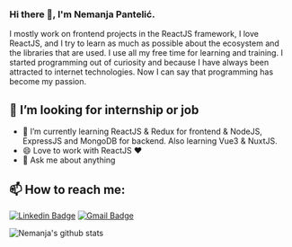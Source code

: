 ### Hi there 👋, I'm Nemanja Pantelić.
I mostly work on frontend projects in the ReactJS framework, I love ReactJS, and I try to learn as much as possible about the ecosystem and the libraries that are used. I use all my free time for learning and training. I started programming out of curiosity and because I have always been attracted to internet technologies. Now I can say that programming has become my passion.

<!--
**NemanjaP83/NemanjaP83** is a ✨ _special_ ✨ repository because its `README.md` (this file) appears on your GitHub profile.

Here are some ideas to get you started:

- 🔭 I’m currently working on ...
- 🌱 I’m currently learning ...
- 👯 I’m looking to collaborate on ...
- 🤔 I’m looking for help with ...
- 💬 Ask me about ...
- 📫 How to reach me: ...
- 😄 Pronouns: ...
- ⚡ Fun fact: ...
-->

## 🔭 I’m looking for internship or job
- 🌱 I’m currently learning ReactJS & Redux for frontend & NodeJS, ExpressJS and MongoDB for backend. Also learning Vue3 & NuxtJS.
- 😄 Love to work with ReactJS :heart:
- 💬 Ask me about anything
## 📫 How to reach me: 
[![Linkedin Badge](https://img.shields.io/badge/-Nemanja_Pantelic-blue?style=flat-square&logo=Linkedin&logoColor=white&link=https://www.linkedin.com/in/nemanja-panteli%C4%87-101271134//)](https://www.linkedin.com/in/nemanja-panteli%C4%87-101271134/) [![Gmail Badge](https://img.shields.io/badge/-necaintruder@gmail.com-c14438?style=flat-square&logo=Gmail&logoColor=white&link=mailto:necaintruder@gmail.com)](mailto:necaintruder@gmail.com)

![Nemanja's github stats](https://github-readme-stats.vercel.app/api?username=NemanjaP83&show_icons=true&theme=dark)

